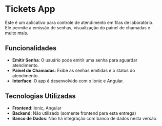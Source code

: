 # Tickets App

Este é um aplicativo para controle de atendimento em filas de laboratório. Ele permite a emissão de senhas, visualização do painel de chamadas e muito mais.

## Funcionalidades

- **Emitir Senha**: O usuário pode emitir uma senha para aguardar atendimento.
- **Painel de Chamadas**: Exibe as senhas emitidas e o status do atendimento.
- **Interface**: O app é desenvolvido com o Ionic e Angular.

## Tecnologias Utilizadas

- **Frontend**: Ionic, Angular
- **Backend**: Não utilizado (somente frontend para esta entrega)
- **Banco de Dados**: Não há integração com banco de dados nesta versão.